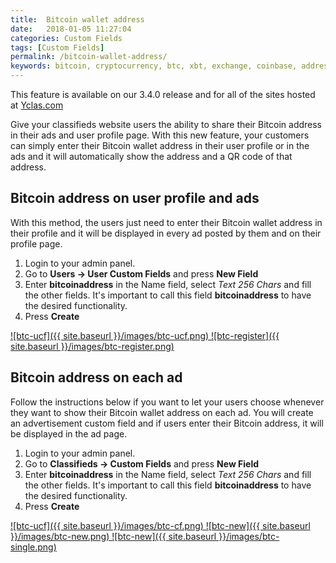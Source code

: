 ```yaml
---
title:  Bitcoin wallet address 
date:   2018-01-05 11:27:04
categories: Custom Fields
tags: [Custom Fields]
permalink: /bitcoin-wallet-address/
keywords: bitcoin, cryptocurrency, btc, xbt, exchange, coinbase, address, wallet, user profile
---
```

<div class="alert alert-warning">
<strong><i class="glyphicon glyphicon-warning-sign"></i> </strong>  This feature is available on our 3.4.0 release and for all of the sites hosted at <a href="https://yclas.com">Yclas.com</a>
</div>

Give your classifieds website users the ability to share their Bitcoin address in their ads and user profile page. With this new feature, your customers can simply enter their Bitcoin wallet address in their user profile or in the ads and it will automatically show the address and a QR code of that address.

## Bitcoin address on user profile and ads

With this method, the users just need to enter their Bitcoin wallet address in their profile and it will be displayed in every ad posted by them and on their profile page.

1. Login to your admin panel.
2. Go to **Users -> User Custom Fields** and press **New Field**
3. Enter **bitcoinaddress** in the Name field, select _Text 256 Chars_ and fill the other fields. It's important to call this field **bitcoinaddress** to have the desired functionality.
4. Press **Create**

<a href="{{ site.baseurl }}/images/btc-ucf.png" class="thumbnail gallery-item" data-gallery>
![btc-ucf]({{ site.baseurl }}/images/btc-ucf.png)
</a>

<a href="{{ site.baseurl }}/images/btc-register.png" class="thumbnail gallery-item" data-gallery>
![btc-register]({{ site.baseurl }}/images/btc-register.png)
</a>

## Bitcoin address on each ad

Follow the instructions below if you want to let your users choose whenever they want to show their Bitcoin wallet address on each ad. You will create an advertisement custom field and if users enter their Bitcoin address, it will be displayed in the ad page.

1. Login to your admin panel.
2. Go to **Classifieds -> Custom Fields** and press **New Field**
3. Enter **bitcoinaddress** in the Name field, select _Text 256 Chars_ and fill the other fields. It's important to call this field **bitcoinaddress** to have the desired functionality.
4. Press **Create**

<a href="{{ site.baseurl }}/images/btc-cf.png" class="thumbnail gallery-item" data-gallery>
![btc-ucf]({{ site.baseurl }}/images/btc-cf.png)
</a>

<a href="{{ site.baseurl }}/images/btc-new.png" class="thumbnail gallery-item" data-gallery>
![btc-new]({{ site.baseurl }}/images/btc-new.png)
</a>


<a href="{{ site.baseurl }}/images/btc-single.png" class="thumbnail gallery-item" data-gallery>
![btc-new]({{ site.baseurl }}/images/btc-single.png)
</a>
